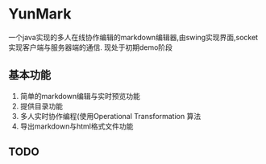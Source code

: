 # YunMark
一个java实现的多人在线协作编辑的markdown编辑器,由swing实现界面,socket实现客户端与服务器端的通信.
现处于初期demo阶段
## 基本功能
1. 简单的markdown编辑与实时预览功能
2. 提供目录功能
3. 多人实时协作编程(使用Operational Transformation 算法
4. 导出markdown与html格式文件功能
## TODO

